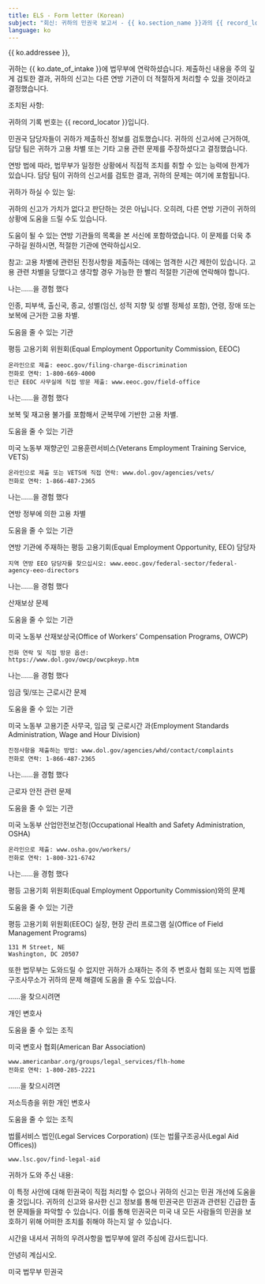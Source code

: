 ```yaml
---
title: ELS - Form letter (Korean)
subject: "회신: 귀하의 민권국 보고서 - {{ ko.section_name }}과의 {{ record_locator }}"
language: ko
---
```

{{ ko.addressee }},

귀하는 {{ ko.date_of_intake }}에 법무부에 연락하셨습니다. 제출하신 내용을 주의 깊게 검토한 결과, 귀하의 신고는 다른 연방 기관이 더 적절하게 처리할 수 있을 것이라고 결정했습니다.

조치된 사항:

귀하의 기록 번호는 {{ record_locator }}입니다.

민권국 담당자들이 귀하가 제출하신 정보를 검토했습니다. 귀하의 신고서에 근거하여, 담당 팀은 귀하가 고용 차별 또는 기타 고용 관련 문제를 주장하셨다고 결정했습니다.

연방 법에 따라, 법무부가 일정한 상황에서 직접적 조치를 취할 수 있는 능력에 한계가 있습니다. 담당 팀이 귀하의 신고서를 검토한 결과, 귀하의 문제는 여기에 포함됩니다.

귀하가 하실 수 있는 일:

귀하의 신고가 가치가 없다고 판단하는 것은 아닙니다. 오히려, 다른 연방 기관이 귀하의 상황에 도움을 드릴 수도 있습니다.

도움이 될 수 있는 연방 기관들의 목록을 본 서신에 포함하였습니다. 이 문제를 더욱 추구하길 원하시면, 적절한 기관에 연락하십시오.

참고: 고용 차별에 관련된 진정사항을 제출하는 데에는 엄격한 시간 제한이 있습니다. 고용 관련 차별을 당했다고 생각할 경우 가능한 한 빨리 적절한 기관에 연락해야 합니다.

나는......을 경험 했다

인종, 피부색, 출신국, 종교, 성별(임신, 성적 지향 및 성별 정체성 포함), 연령, 장애 또는 보복에 근거한 고용 차별.

도움을 줄 수 있는 기관

평등 고용기회 위원회(Equal Employment Opportunity Commission, EEOC)

    온라인으로 제출: eeoc.gov/filing-charge-discrimination
    전화로 연락: 1-800-669-4000
    인근 EEOC 사무실에 직접 방문 제출: www.eeoc.gov/field-office

나는......을 경험 했다

보복 및 재고용 불가를 포함해서 군복무에 기반한 고용 차별.

도움을 줄 수 있는 기관

미국 노동부
재향군인 고용훈련서비스(Veterans Employment Training Service, VETS)

    온라인으로 제출 또는 VETS에 직접 연락: www.dol.gov/agencies/vets/
    전화로 연락: 1-866-487-2365

나는......을 경험 했다

연방 정부에 의한 고용 차별

도움을 줄 수 있는 기관

연방 기관에 주재하는 평등 고용기회(Equal Employment Opportunity, EEO) 담당자

    지역 연방 EEO 담당자를 찾으십시오: www.eeoc.gov/federal-sector/federal-agency-eeo-directors

나는......을 경험 했다

산재보상 문제

도움을 줄 수 있는 기관

미국 노동부
산재보상국(Office of Workers’ Compensation Programs, OWCP)

    전화 연락 및 직접 방문 옵션:
    https://www.dol.gov/owcp/owcpkeyp.htm

나는......을 경험 했다

임금 및/또는 근로시간 문제

도움을 줄 수 있는 기관

미국 노동부
고용기준 사무국, 임금 및 근로시간 과(Employment Standards Administration, Wage and Hour Division)

    진정사항을 제출하는 방법: www.dol.gov/agencies/whd/contact/complaints
    전화로 연락: 1-866-487-2365

나는......을 경험 했다

근로자 안전 관련 문제

도움을 줄 수 있는 기관

미국 노동부
산업안전보건청(Occupational Health and Safety Administration, OSHA)

    온라인으로 제출: www.osha.gov/workers/
    전화로 연락: 1-800-321-6742

나는......을 경험 했다

평등 고용기회 위원회(Equal Employment Opportunity Commission)와의 문제

도움을 줄 수 있는 기관

평등 고용기회 위원회(EEOC)
실장, 현장 관리 프로그램 실(Office of Field Management Programs)

    131 M Street, NE
    Washington, DC 20507

또한 법무부는 도와드릴 수 없지만 귀하가 소재하는 주의 주 변호사 협회 또는 지역 법률구조사무소가 귀하의 문제 해결에 도움을 줄 수도 있습니다.

......을 찾으시려면

개인 변호사

도움을 줄 수 있는 조직

미국 변호사 협회(American Bar Association)

    www.americanbar.org/groups/legal_services/flh-home
    전화로 연락: 1-800-285-2221

......을 찾으시려면

저소득층을 위한 개인 변호사

도움을 줄 수 있는 조직

법률서비스 법인(Legal Services Corporation) (또는 법률구조공사(Legal Aid Offices))

    www.lsc.gov/find-legal-aid

귀하가 도와 주신 내용:

이 특정 사안에 대해 민권국이 직접 처리할 수 없으나 귀하의 신고는 민권 개선에 도움을 줄 것입니다. 귀하의 신고와 유사한 신고 정보를 통해 민권국은 민권과 관련된 긴급한 출현 문제들을 파악할 수 있습니다. 이를 통해 민권국은 미국 내 모든 사람들의 민권을 보호하기 위해 어떠한 조치를 취해야 하는지 알 수 있습니다.

시간을 내셔서 귀하의 우려사항을 법무부에 알려 주심에 감사드립니다.

안녕히 계십시오.

미국 법무부
민권국

